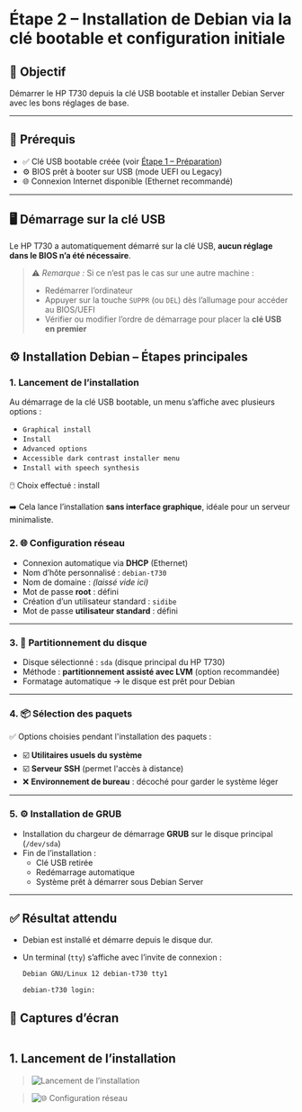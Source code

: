 # Étape 2 – Installation de Debian via la clé bootable et configuration initiale

## 🎯 Objectif
Démarrer le HP T730 depuis la clé USB bootable et installer Debian Server avec les bons réglages de base.

---

## 🧰 Prérequis

- ✅ Clé USB bootable créée (voir [Étape 1 – Préparation](./01-preparation.md))
- ⚙️ BIOS prêt à booter sur USB (mode UEFI ou Legacy)
- 🌐 Connexion Internet disponible (Ethernet recommandé)

---

## 🖥️ Démarrage sur la clé USB

Le HP T730 a automatiquement démarré sur la clé USB, **aucun réglage dans le BIOS n’a été nécessaire**.

> ⚠️ *Remarque :* Si ce n’est pas le cas sur une autre machine :
> - Redémarrer l’ordinateur
> - Appuyer sur la touche `SUPPR` (ou `DEL`) dès l’allumage pour accéder au BIOS/UEFI
> - Vérifier ou modifier l’ordre de démarrage pour placer la **clé USB en premier**


## ⚙️ Installation Debian – Étapes principales

### 1. Lancement de l’installation
Au démarrage de la clé USB bootable, un menu s’affiche avec plusieurs options :
- `Graphical install`
- `Install`
- `Advanced options`
- `Accessible dark contrast installer menu`
- `Install with speech synthesis`
  
🖱️ Choix effectué : install 

➡️ Cela lance l’installation **sans interface graphique**, idéale pour un serveur minimaliste.

### 2. 🌐 Configuration réseau

- Connexion automatique via **DHCP** (Ethernet)  
- Nom d’hôte personnalisé : `debian-t730`  
- Nom de domaine : *(laissé vide ici)*  
- Mot de passe **root** : défini  
- Création d’un utilisateur standard : `sidibe`
- Mot de passe **utilisateur standard** : défini  

---

### 3. 💾 Partitionnement du disque

- Disque sélectionné : `sda` (disque principal du HP T730)  
- Méthode : **partitionnement assisté avec LVM** (option recommandée)  
- Formatage automatique → le disque est prêt pour Debian  

---

### 4. 📦 Sélection des paquets

✅ Options choisies pendant l'installation des paquets :  

- ☑️ **Utilitaires usuels du système**  
- ☑️ **Serveur SSH** (permet l'accès à distance)  
- ❌ **Environnement de bureau** : décoché pour garder le système léger  

---

### 5. ⚙️ Installation de GRUB

- Installation du chargeur de démarrage **GRUB** sur le disque principal (`/dev/sda`)  
- Fin de l’installation :  
  - Clé USB retirée  
  - Redémarrage automatique  
  - Système prêt à démarrer sous Debian Server  


---

## ✅ Résultat attendu

- Debian est installé et démarre depuis le disque dur.
- Un terminal (`tty`) s’affiche avec l’invite de connexion :
  
  ```bash
  Debian GNU/Linux 12 debian-t730 tty1

  debian-t730 login:

## 📸 Captures d’écran

> ```markdown

## 1. Lancement de l’installation
> ![Lancement de l’installation](captures/menu_debian_installation.jpg)

> ![🌐 Configuration réseau](captures/menu_debian_installation.jpg)
